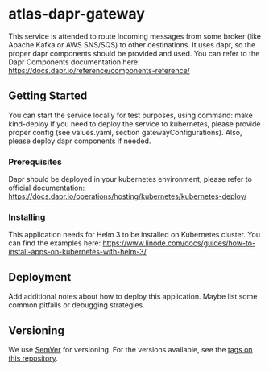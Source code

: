 # atlas-dapr-gateway

This service is attended to route incoming messages from some broker (like Apache Kafka or AWS SNS/SQS) to other destinations. It uses dapr, so the proper dapr components should be provided and used.
You can refer to the Dapr Components documentation here:
https://docs.dapr.io/reference/components-reference/

## Getting Started

You can start the service locally for test purposes, using command:
make kind-deploy
If you need to deploy the service to kubernetes, please provide proper config (see values.yaml, section gatewayConfigurations). Also, please deploy dapr components if needed.

### Prerequisites

Dapr should be deployed in your kubernetes environment, please refer to official documentation:
https://docs.dapr.io/operations/hosting/kubernetes/kubernetes-deploy/

### Installing

This application needs for Helm 3 to be installed on Kubernetes cluster. You can find the examples here: https://www.linode.com/docs/guides/how-to-install-apps-on-kubernetes-with-helm-3/ 

## Deployment

Add additional notes about how to deploy this application. Maybe list some common pitfalls or debugging strategies.

## Versioning

We use [SemVer](http://semver.org/) for versioning. For the versions available, see the [tags on this repository](https://github.com/infobloxopen/atlas-dapr-gateway/tags).
